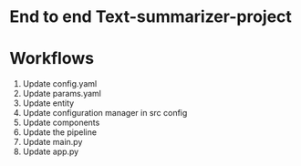 # End to end Text-summarizer-project

# Workflows

1. Update config.yaml
2. Update params.yaml
3. Update entity
4. Update configuration manager in src config
5. Update components
6. Update the pipeline
7. Update main.py
8. Update app.py